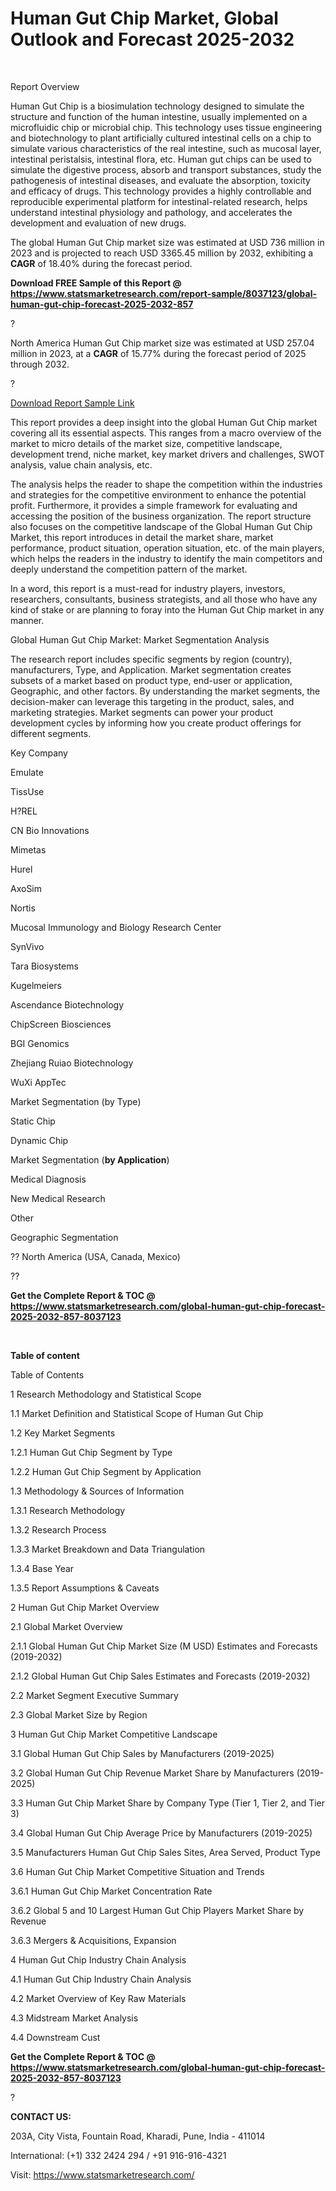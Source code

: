 <h1>Human Gut Chip Market, Global Outlook and Forecast 2025-2032</h1><br/><p>Report Overview</p>
 
 
 
 <p>Human Gut Chip is a biosimulation technology designed to simulate the structure and function of the human intestine, usually implemented on a microfluidic chip or microbial chip. This technology uses tissue engineering and biotechnology to plant artificially cultured intestinal cells on a chip to simulate various characteristics of the real intestine, such as mucosal layer, intestinal peristalsis, intestinal flora, etc. Human gut chips can be used to simulate the digestive process, absorb and transport substances, study the pathogenesis of intestinal diseases, and evaluate the absorption, toxicity and efficacy of drugs. This technology provides a highly controllable and reproducible experimental platform for intestinal-related research, helps understand intestinal physiology and pathology, and accelerates the development and evaluation of new drugs.</p>
 
 
 
 <p>The global Human Gut Chip market size was estimated at USD 736 million in 2023 and is projected to reach USD 3365.45 million by 2032, exhibiting a <strong>CAGR</strong> of 18.40% during the forecast period.</p>
 
 
 
 <div><b>Download FREE Sample of this Report @ <a href="https://www.statsmarketresearch.com/download-free-sample/8037123/global-human-gut-chip-forecast-2025-2032-857">https://www.statsmarketresearch.com/report-sample/8037123/global-human-gut-chip-forecast-2025-2032-857</a></b></div>
 
 
 
 <p>? </p>
 
 
 
 <p>North America Human Gut Chip market size was estimated at USD 257.04 million in 2023, at a <strong>CAGR</strong> of 15.77% during the forecast period of 2025 through 2032.</p>
 
 
 
 <p>? </p>
 
 
 
 <p><a href="https://www.statsmarketresearch.com/download-free-sample/8037123/global-human-gut-chip-forecast-2025-2032-857">Download Report Sample Link</a></p>
 
 
 
 <p>This report provides a deep insight into the global Human Gut Chip market covering all its essential aspects. This ranges from a macro overview of the market to micro details of the market size, competitive landscape, development trend, niche market, key market drivers and challenges, SWOT analysis, value chain analysis, etc.</p>
 
 
 
 <p>The analysis helps the reader to shape the competition within the industries and strategies for the competitive environment to enhance the potential profit. Furthermore, it provides a simple framework for evaluating and accessing the position of the business organization. The report structure also focuses on the competitive landscape of the Global Human Gut Chip Market, this report introduces in detail the market share, market performance, product situation, operation situation, etc. of the main players, which helps the readers in the industry to identify the main competitors and deeply understand the competition pattern of the market.</p>
 
 
 
 <p>In a word, this report is a must-read for industry players, investors, researchers, consultants, business strategists, and all those who have any kind of stake or are planning to foray into the Human Gut Chip market in any manner.</p>
 
 
 
 <p>Global Human Gut Chip Market: Market Segmentation Analysis</p>
 
 
 
 <p>The research report includes specific segments by region (country), manufacturers, Type, and Application. Market segmentation creates subsets of a market based on product type, end-user or application, Geographic, and other factors. By understanding the market segments, the decision-maker can leverage this targeting in the product, sales, and marketing strategies. Market segments can power your product development cycles by informing how you create product offerings for different segments.</p>
 
 
 
 <p>Key Company</p>
 
 
 
 <p>Emulate</p>
 
 
 
 <p>TissUse</p>
 
 
 
 <p>H?REL</p>
 
 
 
 <p>CN Bio Innovations</p>
 
 
 
 <p>Mimetas</p>
 
 
 
 <p>Hurel</p>
 
 
 
 <p>AxoSim</p>
 
 
 
 <p>Nortis</p>
 
 
 
 <p>Mucosal Immunology and Biology Research Center</p>
 
 
 
 <p>SynVivo</p>
 
 
 
 <p>Tara Biosystems</p>
 
 
 
 <p>Kugelmeiers</p>
 
 
 
 <p>Ascendance Biotechnology</p>
 
 
 
 <p>ChipScreen Biosciences</p>
 
 
 
 <p>BGI Genomics</p>
 
 
 
 <p>Zhejiang Ruiao Biotechnology</p>
 
 
 
 <p>WuXi AppTec</p>
 
 
 
 <p>Market Segmentation (by Type)</p>
 
 
 
 <p>Static Chip</p>
 
 
 
 <p>Dynamic Chip</p>
 
 
 
 <p>Market Segmentation (<strong>by Application</strong>)</p>
 
 
 
 <p>Medical Diagnosis</p>
 
 
 
 <p>New Medical Research</p>
 
 
 
 <p>Other</p>
 
 
 
 <p>Geographic Segmentation</p>
 
 
 
 <p>?? North America (USA, Canada, Mexico)</p>
 
 
 
 <p>??</p>
 
 
 
 <div><b>Get the Complete Report & TOC @ <a href="https://www.statsmarketresearch.com/global-human-gut-chip-forecast-2025-2032-857-8037123">https://www.statsmarketresearch.com/global-human-gut-chip-forecast-2025-2032-857-8037123</a></b></div>
 
 
 
 <p><br />
 
 <b>Table of content</b></p>
 
 
 
 <p>Table of Contents<br />
 
 1 Research Methodology and Statistical Scope<br />
 
 1.1 Market Definition and Statistical Scope of Human Gut Chip<br />
 
 1.2 Key Market Segments<br />
 
 1.2.1 Human Gut Chip Segment by Type<br />
 
 1.2.2 Human Gut Chip Segment by Application<br />
 
 1.3 Methodology & Sources of Information<br />
 
 1.3.1 Research Methodology<br />
 
 1.3.2 Research Process<br />
 
 1.3.3 Market Breakdown and Data Triangulation<br />
 
 1.3.4 Base Year<br />
 
 1.3.5 Report Assumptions & Caveats<br />
 
 2 Human Gut Chip Market Overview<br />
 
 2.1 Global Market Overview<br />
 
 2.1.1 Global Human Gut Chip Market Size (M USD) Estimates and Forecasts (2019-2032)<br />
 
 2.1.2 Global Human Gut Chip Sales Estimates and Forecasts (2019-2032)<br />
 
 2.2 Market Segment Executive Summary<br />
 
 2.3 Global Market Size by Region<br />
 
 3 Human Gut Chip Market Competitive Landscape<br />
 
 3.1 Global Human Gut Chip Sales by Manufacturers (2019-2025)<br />
 
 3.2 Global Human Gut Chip Revenue Market Share by Manufacturers (2019-2025)<br />
 
 3.3 Human Gut Chip Market Share by Company Type (Tier 1, Tier 2, and Tier 3)<br />
 
 3.4 Global Human Gut Chip Average Price by Manufacturers (2019-2025)<br />
 
 3.5 Manufacturers Human Gut Chip Sales Sites, Area Served, Product Type<br />
 
 3.6 Human Gut Chip Market Competitive Situation and Trends<br />
 
 3.6.1 Human Gut Chip Market Concentration Rate<br />
 
 3.6.2 Global 5 and 10 Largest Human Gut Chip Players Market Share by Revenue<br />
 
 3.6.3 Mergers & Acquisitions, Expansion<br />
 
 4 Human Gut Chip Industry Chain Analysis<br />
 
 4.1 Human Gut Chip Industry Chain Analysis<br />
 
 4.2 Market Overview of Key Raw Materials<br />
 
 4.3 Midstream Market Analysis<br />
 
 4.4 Downstream Cust</p>
 
 
 
 <div><b>Get the Complete Report & TOC @ <a href="https://www.statsmarketresearch.com/global-human-gut-chip-forecast-2025-2032-857-8037123">https://www.statsmarketresearch.com/global-human-gut-chip-forecast-2025-2032-857-8037123</a></b></div>
 
 
 
 <p>? </p>
 
 
 
 <p><b>CONTACT US:</b><br />
 
 203A, City Vista, Fountain Road, Kharadi, Pune, India - 411014<br />
 
 International: (+1) 332 2424 294 / +91 916-916-4321<br />
 
 Visit: <a href="https://www.statsmarketresearch.com/">https://www.statsmarketresearch.com/</a></p>
